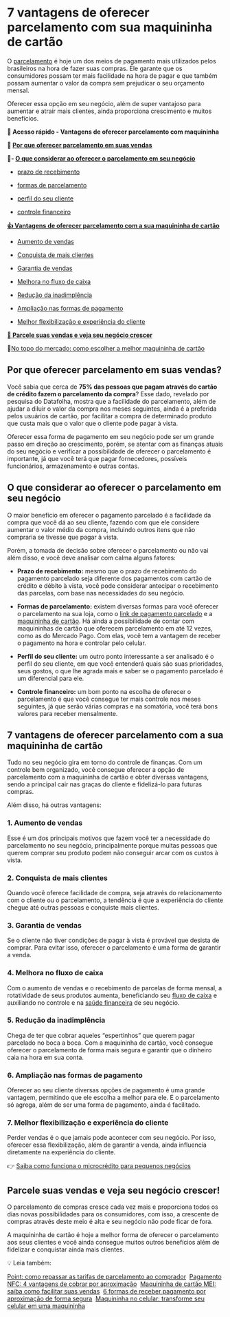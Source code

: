 # 7 vantagens de oferecer parcelamento com sua maquininha de cartão

O [parcelamento](https://meubolso.mercadopago.com.br/point-como-repassar-ao-comprador-as-tarifas-de-parcelamento-na-venda) é hoje um dos meios de pagamento mais utilizados pelos brasileiros na hora de fazer suas compras. Ele garante que os consumidores possam ter mais facilidade na hora de pagar e que também possam aumentar o valor da compra sem prejudicar o seu orçamento mensal.

Oferecer essa opção em seu negócio, além de super vantajoso para aumentar e atrair mais clientes, ainda proporciona crescimento e muitos benefícios.

**💙 Acesso rápido - Vantagens de oferecer parcelamento com maquininha**

**🤔 [Por que oferecer parcelamento em suas vendas](#um)**

**🤔- [](#um)[O que considerar ao oferecer o parcelamento em seu negócio](#dois)**

- [prazo de recebimento](#tres)

- [formas de parcelamento](#quatro)

- [perfil do seu cliente](#cinco)

- [controle financeiro](#seis)

**[👍 Vantagens de oferecer parcelamento com a sua maquininha de cartão](#sete)**

- [Aumento de vendas](#oito)

- [Conquista de mais clientes](#nove)

- [Garantia de vendas](#dez)

- [Melhora no fluxo de caixa](#onze)

- [Redução da inadimplência](#doze)

- [Ampliação nas formas de pagamento](#treze)

- [Melhor flexibilização e experiência do cliente](#quatorze)

**[💙 Parcele suas vendas e veja seu negócio crescer](#quinze)**

📖[No topo do mercado: como escolher a melhor maquininha de cartão](https://meubolso.mercadopago.com.br/guia-melhor-maquininha-de-cartao)[](#)

## Por que oferecer parcelamento em suas vendas?

Você sabia que cerca de **75% das pessoas que pagam através do cartão de crédito fazem o parcelamento da compra**? Esse dado, revelado por pesquisa do Datafolha, mostra que a facilidade do parcelamento, além de ajudar a diluir o valor da compra nos meses seguintes, ainda é a preferida pelos usuários de cartão, por facilitar a compra de determinado produto que custa mais que o valor que o cliente pode pagar à vista.

Oferecer essa forma de pagamento em seu negócio pode ser um grande passo em direção ao crescimento, porém, se atentar com as finanças atuais do seu negócio e verificar a possibilidade de oferecer o parcelamento é importante, já que você terá que pagar fornecedores, possíveis funcionários, armazenamento e outras contas.

[](#)
## O que considerar ao oferecer o parcelamento em seu negócio

O maior benefício em oferecer o pagamento parcelado é a facilidade da compra que você dá ao seu cliente, fazendo com que ele considere aumentar o valor médio da compra, incluindo outros itens que não compraria se tivesse que pagar à vista.

Porém, a tomada de decisão sobre oferecer o parcelamento ou não vai além disso, e você deve analisar com calma alguns fatores:

[](#)

- **Prazo de recebimento:** mesmo que o prazo de recebimento do pagamento parcelado seja diferente dos pagamentos com cartão de crédito e débito à vista, você pode considerar antecipar o recebimento das parcelas, com base nas necessidades do seu negócio.

[](#)

- **Formas de parcelamento:** existem diversas formas para você oferecer o parcelamento na sua loja, como o [link de pagamento parcelado](https://meubolso.mercadopago.com.br/como-utilizar-o-link-de-pagamento-parcelado) e a [maquininha de cartão](https://meubolso.mercadopago.com.br/maquininha-de-cartao-do-mercado-pago). Há ainda a possibilidade de contar com maquininhas de cartão que oferecem parcelamento em até 12 vezes, como as do Mercado Pago. Com elas, você tem a vantagem de receber o pagamento na hora e controlar pelo celular.

[](#)

- **Perfil do seu cliente:** um outro ponto interessante a ser analisado é o perfil do seu cliente, em que você entenderá quais são suas prioridades, seus gostos, o que lhe agrada mais e saber se o pagamento parcelado é um diferencial para ele.

[](#)

- **Controle financeiro:** um bom ponto na escolha de oferecer o parcelamento é que você consegue ter mais controle nos meses seguintes, já que serão várias compras e na somatória, você terá bons valores para receber mensalmente.

[](#)
## 7 vantagens de oferecer parcelamento com a sua maquininha de cartão

Tudo no seu negócio gira em torno do controle de finanças. Com um controle bem organizado, você consegue oferecer a opção de parcelamento com a maquininha de cartão e obter diversas vantagens, sendo a principal cair nas graças do cliente e fidelizá-lo para futuras compras.

Além disso, há outras vantagens:

[](#)
### 1. Aumento de vendas

Esse é um dos principais motivos que fazem você ter a necessidade do parcelamento no seu negócio, principalmente porque muitas pessoas que querem comprar seu produto podem não conseguir arcar com os custos à vista.

[](#)
### 2. Conquista de mais clientes

Quando você oferece facilidade de compra, seja através do relacionamento com o cliente ou o parcelamento, a tendência é que a experiência do cliente chegue até outras pessoas e conquiste mais clientes.

[](#)
### 3. Garantia de vendas

Se o cliente não tiver condições de pagar à vista é provável que desista de comprar. Para evitar isso, oferecer o parcelamento é uma forma de garantir a venda.

[](#)
### 4. Melhora no fluxo de caixa

Com o aumento de vendas e o recebimento de parcelas de forma mensal, a rotatividade de seus produtos aumenta, beneficiando seu [fluxo de caixa](https://meubolso.mercadopago.com.br/fluxo-de-caixa) e auxiliando no controle e na [saúde financeira](https://meubolso.mercadopago.com.br/saude-financeira-negocio) de seu negócio.

[](#)
### 5. Redução da inadimplência

Chega de ter que cobrar aqueles “espertinhos” que querem pagar parcelado no boca a boca. Com a maquininha de cartão, você consegue oferecer o parcelamento de forma mais segura e garantir que o dinheiro caia na hora em sua conta.

[](#)
### 6. Ampliação nas formas de pagamento

Oferecer ao seu cliente diversas opções de pagamento é uma grande vantagem, permitindo que ele escolha a melhor para ele. E o parcelamento só agrega, além de ser uma forma de pagamento, ainda é facilitado.

[](#)
### 7. Melhor flexibilização e experiência do cliente

Perder vendas é o que jamais pode acontecer com seu negócio. Por isso, oferecer essa flexibilização, além de garantir a venda, ainda influencia diretamente na experiência do cliente.

👉 [Saiba como funciona o microcrédito para pequenos negócios](https://meubolso.mercadopago.com.br/microcredito-gestao-financeira-seu-negocio)

[](#)
## Parcele suas vendas e veja seu negócio crescer!

O parcelamento de compras cresce cada vez mais e proporciona todos os dias novas possibilidades para os consumidores, com isso, a crescente de compras através deste meio é alta e seu negócio não pode ficar de fora.

A maquininha de cartão é hoje a melhor forma de oferecer o parcelamento aos seus clientes e você ainda consegue muitos outros benefícios além de fidelizar e conquistar ainda mais clientes.

💡 Leia também:

[Point: como repassar as tarifas de parcelamento ao comprador](https://meubolso.mercadopago.com.br/point-como-repassar-ao-comprador-as-tarifas-de-parcelamento-na-venda) 
[Pagamento NFC: 4 vantagens de cobrar por aproximação](https://meubolso.mercadopago.com.br/pagamento-nfc-cobrar-por-aproximacao) 
[Maquininha de cartão MEI: saiba como facilitar suas vendas](https://meubolso.mercadopago.com.br/importancia-da-maquininha-de-cartao-mei) 
[6 formas de receber pagamento por aproximação de forma segura](https://meubolso.mercadopago.com.br/pagamento-por-aproximacao-no-celular) 
[Maquininha no celular: transforme seu celular em uma maquininha](https://meubolso.mercadopago.com.br/inove-seu-negocio-com-maquininha-no-celular)